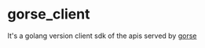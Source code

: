 # gorse_client 

It's a golang version client sdk of the apis served by [gorse](#https://github.com/zhenghaoz/gorse)

``` golang

```
